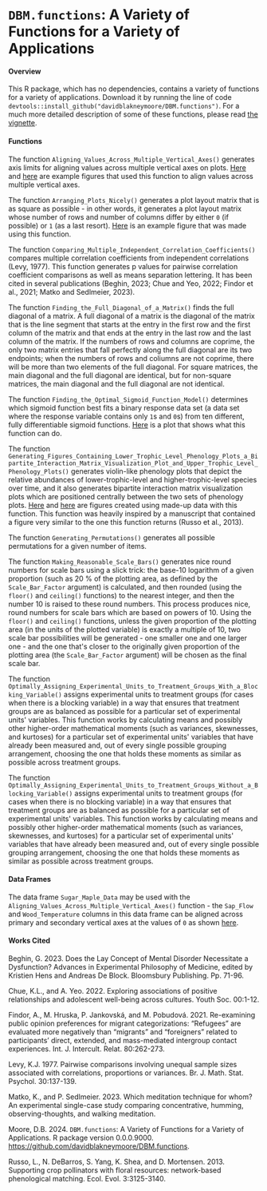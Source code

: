 # `DBM.functions`: A Variety of Functions for a Variety of Applications


#### Overview

This R package, which has no dependencies, contains a variety of functions for a variety of applications. Download it by running the line of code `devtools::install_github("davidblakneymoore/DBM.functions")`. For a much more detailed description of some of these functions, please read [the vignette](https://github.com/davidblakneymoore/DBM.functions/blob/main/vignettes/DBM.functions.Rmd).


#### Functions

The function `Aligning_Values_Across_Multiple_Vertical_Axes()` generates axis limits for aligning values across multiple vertical axes on plots. [Here](https://raw.githubusercontent.com/davidblakneymoore/DBM.functions/main/Aligning%20Three%20Variables%20Across%20Three%20Vertical%20Axes%20Figure.jpeg) and [here](https://raw.githubusercontent.com/davidblakneymoore/DBM.functions/main/Sugar%20Maple%20Sap%20Flow%20and%20Wood%20Temperature%20Time-Series%20Plot.jpeg) are example figures that used this function to align values across multiple vertical axes.

The function `Arranging_Plots_Nicely()` generates a plot layout matrix that is as square as possible - in other words, it generates a plot layout matrix whose number of rows and number of columns differ by either `0` (if possible) or `1` (as a last resort). [Here](https://raw.githubusercontent.com/davidblakneymoore/DBM.functions/main/Plotting%20the%20'mpg'%20Column%20Against%20Other%20Columns%20From%20the%20'mtcars'%20Data%20Frame.jpeg) is an example figure that was made using this function.

The function `Comparing_Multiple_Independent_Correlation_Coefficients()` compares multiple correlation coefficients from independent correlations (Levy, 1977). This function generates p values for pairwise correlation coefficient comparisons as well as means separation lettering. It has been cited in several publications (Beghin, 2023; Chue and Yeo, 2022; Findor et al., 2021; Matko and Sedlmeier, 2023).

The function `Finding_the_Full_Diagonal_of_a_Matrix()` finds the full diagonal of a matrix. A full diagonal of a matrix is the diagonal of the matrix that is the line segment that starts at the entry in the first row and the first column of the matrix and that ends at the entry in the last row and the last column of the matrix. If the numbers of rows and columns are coprime, the only two matrix entries that fall perfectly along the full diagonal are its two endpoints; when the numbers of rows and coliumns are not coprime, there will be more than two elements of the full diagonal. For square matrices, the main diagonal and the full diagonal are identical, but for non-square matrices, the main diagonal and the full diagonal are not identical.

The function `Finding_the_Optimal_Sigmoid_Function_Model()` determines which sigmoid function best fits a binary response data set (a data set where the response variable contains only `1`s and `0`s) from ten different, fully differentiable sigmoid functions. [Here](https://raw.githubusercontent.com/davidblakneymoore/DBM.functions/main/Comparing%20Sigmoid%20Function%20Models.jpeg) is a plot that shows what this function can do.

The function `Generating_Figures_Containing_Lower_Trophic_Level_Phenology_Plots_a_Bipartite_Interaction_Matrix_Visualization_Plot_and_Upper_Trophic_Level_Phenology_Plots()` generates violin-like phenology plots that depict the relative abundances of lower-trophic-level and higher-trophic-level species over time, and it also generates bipartite interaction matrix visualization plots which are positioned centrally between the two sets of phenology plots. [Here](https://raw.githubusercontent.com/davidblakneymoore/DBM.functions/main/Bipartite%20Interaction%20Matrix%20Visualization%20Plot%20With%20Phenology%20Plots%201.jpeg) and [here](https://raw.githubusercontent.com/davidblakneymoore/DBM.functions/main/Bipartite%20Interaction%20Matrix%20Visualization%20Plot%20With%20Phenology%20Plots%202.jpeg) are figures created using made-up data with this function. This function was heavily inspired by a manuscript that contained a figure very similar to the one this function returns (Russo et al., 2013).

The function `Generating_Permutations()` generates all possible permutations for a given number of items.

The function `Making_Reasonable_Scale_Bars()` generates nice round numbers for scale bars using a slick trick: the base-10 logarithm of a given proportion (such as 20 % of the plotting area, as defined by the `Scale_Bar_Factor` argument) is calculated, and then rounded (using the `floor()` and `ceiling()` functions) to the nearest integer, and then the number 10 is raised to these round numbers. This process produces nice, round numbers for scale bars which are based on powers of 10. Using the `floor()` and `ceiling()` functions, unless the given proportion of the plotting area (in the units of the plotted variable) is exactly a multiple of 10, two scale bar possibilities will be generated - one smaller one and one larger one - and the one that's closer to the originally given proportion of the plotting area (the `Scale_Bar_Factor` argument) will be chosen as the final scale bar.

The function `Optimally_Assigning_Experimental_Units_to_Treatment_Groups_With_a_Blocking_Variable()` assigns experimental units to treatment groups (for cases when there is a blocking variable) in a way that ensures that treatment groups are as balanced as possible for a particular set of experimental units' variables. This function works by calculating means and possibly other higher-order mathematical moments (such as variances, skewnesses, and kurtoses) for a particular set of experimental units' variables that have already been measured and, out of every single possible grouping arrangement, choosing the one that holds these moments as similar as possible across treatment groups.

The function `Optimally_Assigning_Experimental_Units_to_Treatment_Groups_Without_a_Blocking_Variable()` assigns experimental units to treatment groups (for cases when there is no blocking variable) in a way that ensures that treatment groups are as balanced as possible for a particular set of experimental units' variables. This function works by calculating means and possibly other higher-order mathematical moments (such as variances, skewnesses, and kurtoses) for a particular set of experimental units' variables that have already been measured and, out of every single possible grouping arrangement, choosing the one that holds these moments as similar as possible across treatment groups.


#### Data Frames

The data frame `Sugar_Maple_Data` may be used with the `Aligning_Values_Across_Multiple_Vertical_Axes()` function - the `Sap_Flow` and `Wood_Temperature` columns in this data frame can be aligned across primary and secondary vertical axes at the values of `0` as shown [here](https://raw.githubusercontent.com/davidblakneymoore/DBM.functions/main/Sugar%20Maple%20Sap%20Flow%20and%20Wood%20Temperature%20Time-Series%20Plot.jpeg).


#### Works Cited

Beghin, G. 2023. Does the Lay Concept of Mental Disorder Necessitate a Dysfunction? Advances in Experimental Philosophy of Medicine, edited by Kristien Hens and Andreas De Block. Bloomsbury Publishing. Pp. 71-96.

Chue, K.L., and A. Yeo. 2022. Exploring associations of positive relationships and adolescent well-being across cultures. Youth Soc. 00:1-12.

Findor, A., M. Hruska, P. Jankovská, and M. Pobudová. 2021. Re-examining public opinion preferences for migrant categorizations: “Refugees” are evaluated more negatively than “migrants” and “foreigners” related to participants’ direct, extended, and mass-mediated intergroup contact experiences. Int. J. Intercult. Relat. 80:262-273.

Levy, K.J. 1977. Pairwise comparisons involving unequal sample sizes associated with correlations, proportions or variances. Br. J. Math. Stat. Psychol. 30:137-139.

Matko, K., and P. Sedlmeier. 2023. Which meditation technique for whom? An experimental single-case study comparing concentrative, humming, observing-thoughts, and walking meditation.

Moore, D.B. 2024. `DBM.functions`: A Variety of Functions for a Variety of Applications. R package version 0.0.0.9000. https://github.com/davidblakneymoore/DBM.functions.

Russo, L., N. DeBarros, S. Yang, K. Shea, and D. Mortensen. 2013. Supporting crop pollinators with floral resources: network-based phenological matching. Ecol. Evol. 3:3125-3140.
